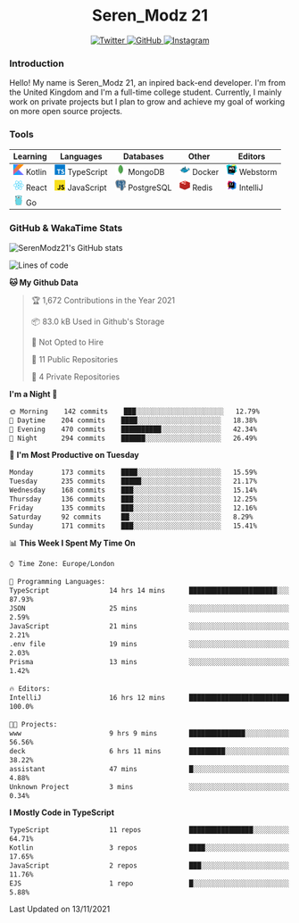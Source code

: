 <div align="center">
  <h1>Seren_Modz 21</h1>
  <a href="https://twitter.com/SerenModz21">
    <img alt="Twitter" src="https://img.shields.io/badge/twitter%20-%231DA1F2.svg?&style=for-the-badge&logo=Twitter&logoColor=white">
  </a>
  <a href="https://github.com/SerenModz21">
    <img alt="GitHub" src="https://img.shields.io/badge/github%20-%23121011.svg?&style=for-the-badge&logo=github&logoColor=white">
  </a>
  <a href="https://www.instagram.com/serenmodz21">
    <img alt="Instagram" src="https://img.shields.io/badge/instagram%20-%23E4405F.svg?&style=for-the-badge&logo=Instagram&logoColor=white">
  </a>
</div>

### Introduction

Hello! My name is Seren_Modz 21, an inpired back-end developer. I'm from the United Kingdom and I'm a full-time college student. Currently, I mainly work on private projects but I plan to grow and achieve my goal of working on more open source projects. 

### Tools

 **Learning**                                        | **Languages**                                               | **Databases**                                               | **Other**                                           | **Editors**                                                  
-----------------------------------------------------|-------------------------------------------------------------|-------------------------------------------------------------|-----------------------------------------------------|--------------------------------------------------------------
 <img width="19px" src="./assets/kotlin.svg"> Kotlin | <img width="19px" src="./assets/typescript.svg"> TypeScript | <img width="19px" src="./assets/mongodb.svg"> MongoDB       | <img width="19px" src="./assets/docker.svg"> Docker | <img width="19px" src="./assets/webstorm.svg"> Webstorm      
 <img width="19px" src="./assets/react.svg"> React   | <img width="19px" src="./assets/javascript.svg"> JavaScript | <img width="19px" src="./assets/postgresql.svg"> PostgreSQL | <img width="19px" src="./assets/redis.svg"> Redis   | <img width="19px" src="./assets/intellij-idea.svg"> IntelliJ
 <img width="19px" src="./assets/go.svg"> Go         |                                                             |                                                             |                                                     |                                                                                                               

### GitHub & WakaTime Stats

![SerenModz21's GitHub stats](https://github-readme-stats.vercel.app/api?username=SerenModz21&show_icons=true&theme=dark)

<!--START_SECTION:waka-->
![Lines of code](https://img.shields.io/badge/From%20Hello%20World%20I%27ve%20Written-36881%20lines%20of%20code-blue)

**🐱 My Github Data** 

> 🏆 1,672 Contributions in the Year 2021
 > 
> 📦 83.0 kB Used in Github's Storage 
 > 
> 🚫 Not Opted to Hire
 > 
> 📜 11 Public Repositories 
 > 
> 🔑 4 Private Repositories  
 > 
**I'm a Night 🦉** 

```text
🌞 Morning    142 commits    ███░░░░░░░░░░░░░░░░░░░░░░   12.79% 
🌆 Daytime    204 commits    ████░░░░░░░░░░░░░░░░░░░░░   18.38% 
🌃 Evening    470 commits    ██████████░░░░░░░░░░░░░░░   42.34% 
🌙 Night      294 commits    ██████░░░░░░░░░░░░░░░░░░░   26.49%

```
📅 **I'm Most Productive on Tuesday** 

```text
Monday       173 commits    ████░░░░░░░░░░░░░░░░░░░░░   15.59% 
Tuesday      235 commits    █████░░░░░░░░░░░░░░░░░░░░   21.17% 
Wednesday    168 commits    ███░░░░░░░░░░░░░░░░░░░░░░   15.14% 
Thursday     136 commits    ███░░░░░░░░░░░░░░░░░░░░░░   12.25% 
Friday       135 commits    ███░░░░░░░░░░░░░░░░░░░░░░   12.16% 
Saturday     92 commits     ██░░░░░░░░░░░░░░░░░░░░░░░   8.29% 
Sunday       171 commits    ███░░░░░░░░░░░░░░░░░░░░░░   15.41%

```


📊 **This Week I Spent My Time On** 

```text
⌚︎ Time Zone: Europe/London

💬 Programming Languages: 
TypeScript               14 hrs 14 mins      ██████████████████████░░░   87.93% 
JSON                     25 mins             ░░░░░░░░░░░░░░░░░░░░░░░░░   2.59% 
JavaScript               21 mins             ░░░░░░░░░░░░░░░░░░░░░░░░░   2.21% 
.env file                19 mins             ░░░░░░░░░░░░░░░░░░░░░░░░░   2.03% 
Prisma                   13 mins             ░░░░░░░░░░░░░░░░░░░░░░░░░   1.42%

🔥 Editors: 
IntelliJ                 16 hrs 12 mins      █████████████████████████   100.0%

🐱‍💻 Projects: 
www                      9 hrs 9 mins        ██████████████░░░░░░░░░░░   56.56% 
deck                     6 hrs 11 mins       █████████░░░░░░░░░░░░░░░░   38.22% 
assistant                47 mins             █░░░░░░░░░░░░░░░░░░░░░░░░   4.88% 
Unknown Project          3 mins              ░░░░░░░░░░░░░░░░░░░░░░░░░   0.34%

```

**I Mostly Code in TypeScript** 

```text
TypeScript               11 repos            ████████████████░░░░░░░░░   64.71% 
Kotlin                   3 repos             ████░░░░░░░░░░░░░░░░░░░░░   17.65% 
JavaScript               2 repos             ███░░░░░░░░░░░░░░░░░░░░░░   11.76% 
EJS                      1 repo              █░░░░░░░░░░░░░░░░░░░░░░░░   5.88%

```



 Last Updated on 13/11/2021
<!--END_SECTION:waka-->
